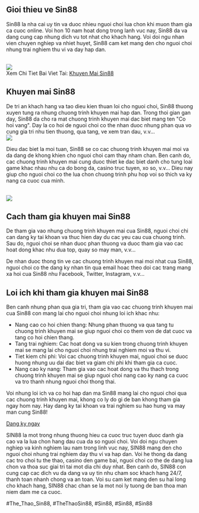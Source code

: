 <div class="image">

</div><h2>Gioi thieu ve Sin88</h2><p>Sin88 la nha cai uy tin va duoc nhieu nguoi choi lua chon khi muon tham gia ca cuoc online. Voi hon 10 nam hoat dong trong lanh vuc nay, Sin88 da va dang cung cap nhung dich vu tot nhat cho khach hang. Voi doi ngu nhan vien chuyen nghiep va nhiet huyet, Sin88 cam ket mang den cho nguoi choi nhung trai nghiem thu vi va day hap dan.</p><br><img src="https://broadgateinfo.net/wp-content/uploads/2025/02/khuyen-mai-sin88-2.webp"></br>
Xem Chi Tiet Bai Viet Tai: <a href="https://broadgateinfo.net/khuyen-mai-sin88/">Khuyen Mai Sin88</a><h2>Khuyen mai Sin88</h2><p>De tri an khach hang va tao dieu kien thuan loi cho nguoi choi, Sin88 thuong xuyen tung ra nhung chuong trinh khuyen mai hap dan. Trong thoi gian gan day, Sin88 da cho ra mat chuong trinh khuyen mai dac biet mang ten "Co hoi vang". Day la co hoi de nguoi choi co the nhan duoc nhung phan qua vo cung gia tri nhu tien thuong, qua tang, ve xem tran dau, v.v...<br><img src="https://broadgateinfo.net/wp-content/uploads/2025/02/khuyen-mai-sin88-1.webp"></br><p>Dieu dac biet la moi tuan, Sin88 se co cac chuong trinh khuyen mai moi va da dang de khong khien cho nguoi choi cam thay nham chan. Ben canh do, cac chuong trinh khuyen mai cung duoc thiet ke dac biet danh cho tung loai game khac nhau nhu ca do bong da, casino truc tuyen, xo so, v.v... Dieu nay giup cho nguoi choi co the lua chon chuong trinh phu hop voi so thich va ky nang ca cuoc cua minh.</p><br><img src="https://broadgateinfo.net/wp-content/uploads/2025/02/khuyen-mai-sin88-3.webp"></br><h2>Cach tham gia khuyen mai Sin88</h2><p>De tham gia vao nhung chuong trinh khuyen mai cua Sin88, nguoi choi chi can dang ky tai khoan va thuc hien day du cac yeu cau cua chuong trinh. Sau do, nguoi choi se nhan duoc phan thuong va duoc tham gia vao cac hoat dong khac nhu dua top, quay so may man, v.v...<p>De nhan duoc thong tin ve cac chuong trinh khuyen mai moi nhat cua Sin88, nguoi choi co the dang ky nhan tin qua email hoac theo doi cac trang mang xa hoi cua Sin88 nhu Facebook, Twitter, Instagram, v.v...</p><h2>Loi ich khi tham gia khuyen mai Sin88</h2><p>Ben canh nhung phan qua gia tri, tham gia vao cac chuong trinh khuyen mai cua Sin88 con mang lai cho nguoi choi nhung loi ich khac nhu:<ul>
<li>Nang cao co hoi chien thang: Nhung phan thuong va qua tang tu chuong trinh khuyen mai se giup nguoi choi co them von de dat cuoc va tang co hoi chien thang.</li>
<li>Tang trai nghiem: Cac hoat dong va su kien trong chuong trinh khuyen mai se mang lai cho nguoi choi nhung trai nghiem moi va thu vi.</li>
<li>Tiet kiem chi phi: Voi cac chuong trinh khuyen mai, nguoi choi se duoc huong nhung uu dai dac biet va giam chi phi khi tham gia ca cuoc.</li>
<li>Nang cao ky nang: Tham gia vao cac hoat dong va thu thach trong chuong trinh khuyen mai se giup nguoi choi nang cao ky nang ca cuoc va tro thanh nhung nguoi choi thong thai.</li>
</ul><div class="image">

</div><p>Voi nhung loi ich va co hoi hap dan ma Sin88 mang lai cho nguoi choi qua cac chuong trinh khuyen mai, khong co ly do gi de ban khong tham gia ngay hom nay. Hay dang ky tai khoan va trai nghiem su hao hung va may man cung Sin88!</p><a class="button" href="https://sin88.vip/">Dang ky ngay</a><p>SIN88 la mot trong nhung thuong hieu ca cuoc truc tuyen duoc danh gia cao va la lua chon hang dau cua da so nguoi choi. Voi doi ngu chuyen nghiep va kinh nghiem lau nam trong linh vuc nay, SIN88 mang den cho nguoi choi nhung trai nghiem day thu vi va hap dan. Voi he thong da dang cac tro choi tu the thao, casino den game bai, nguoi choi co the de dang lua chon va thoa suc giai tri tai mot dia chi duy nhat. Ben canh do, SIN88 con cung cap cac dich vu da dang va uy tin nhu cham soc khach hang 24/7, thanh toan nhanh chong va an toan. Voi su cam ket mang den su hai long cho khach hang, SIN88 chac chan se la mot noi ly tuong de ban thoa man niem dam me ca cuoc.</p>
#The_Thao_Sin88, #TheThaoSin88, #Sin88, #Sin88, #Sin88
